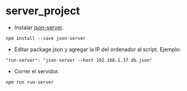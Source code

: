 # server_project

- Instalar [json-server](https://github.com/typicode/json-server).
```
npm install --save json-server
```
- Editar package.json y agregar la IP del ordenador al script. Ejemplo:
```
"run-server": "json-server --host 192.168.1.37 db.json"
```
- Correr el servidor.
```
npm run run-server
```
